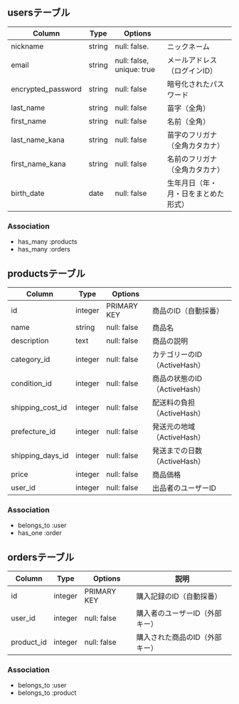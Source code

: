 ## usersテーブル

| Column             | Type   | Options                   |                            |
| ------------------ | ------ | ------------------------- |----------------------------|
| nickname           | string | null: false.              | ニックネーム                 |
| email              | string | null: false, unique: true | メールアドレス（ログインID）    |
| encrypted_password | string | null: false               | 暗号化されたパスワード          |
| last_name          | string | null: false               | 苗字（全角）                  |
| first_name         | string | null: false               | 名前（全角）                  |
| last_name_kana     | string | null: false               | 苗字のフリガナ（全角カタカナ）   |
| first_name_kana    | string | null: false               | 名前のフリガナ（全角カタカナ）   |
| birth_date         | date   | null: false               | 生年月日（年・月・日をまとめた形式）|


### Association
- has_many :products
- has_many :orders




## productsテーブル

| Column            | Type      | Options          |                            |
|-------------------|-----------|------------------|----------------------------|
| id                | integer   | PRIMARY KEY      | 商品のID（自動採番）         |
| name              | string    | null: false      | 商品名                     |
| description       | text      | null: false      | 商品の説明                  |
| category_id       | integer   | null: false      | カテゴリーのID（ActiveHash） |
| condition_id      | integer   | null: false      | 商品の状態のID（ActiveHash） |
| shipping_cost_id  | integer   | null: false      | 配送料の負担（ActiveHash）   |
| prefecture_id     | integer   | null: false      | 発送元の地域（ActiveHash）   |
| shipping_days_id  | integer   | null: false      | 発送までの日数（ActiveHash） |
| price             | integer   | null: false      | 商品価格                    |
| user_id           | integer   | null: false      | 出品者のユーザーID           |

### Association
- belongs_to :user
- has_one :order




## ordersテーブル

| Column     | Type    | Options      | 説明                         |
|------------|---------|--------------|------------------------------|
| id         | integer | PRIMARY KEY  | 購入記録のID（自動採番）     |
| user_id    | integer | null: false  | 購入者のユーザーID（外部キー） |
| product_id | integer | null: false  | 購入された商品のID（外部キー） |


### Association
-  belongs_to :user
-  belongs_to :product





